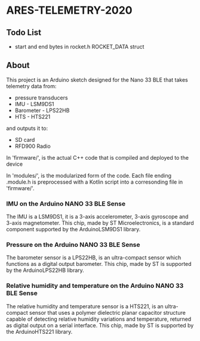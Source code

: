 # ARES-TELEMETRY-2020

## Todo List
* start and end bytes in rocket.h ROCKET_DATA struct


## About
This project is an Arduino sketch designed for the Nano 33 BLE that takes telemetry data from:
* pressure transducers
* IMU - LSM9DS1
* Barometer - LPS22HB
* HTS - HTS221

and outputs it to:
* SD card
* RFD900 Radio

In 'firmware/', is the actual C++ code that is compiled and deployed to the device

In 'modules/', is the modularized form of the code. Each file ending .module.h is preprocessed with a Kotlin script into
a corresonding file in 'firmware/'.

### IMU on the Arduino NANO 33 BLE Sense

The IMU is a LSM9DS1, it is a 3-axis accelerometer, 3-axis gyroscope and 3-axis magnetometer. This chip, made by ST Microelectronics, is a standard component supported by the ArduinoLSM9DS1 library.


### Pressure on the Arduino NANO 33 BLE Sense

The barometer sensor is a LPS22HB, is an ultra-compact sensor which functions as a digital output barometer. This chip, made by ST is supported by the ArduinoLPS22HB library.

### Relative humidity and temperature on the Arduino NANO 33 BLE Sense

The relative humidity and temperature sensor is a HTS221, is an ultra-compact sensor that uses a polymer dielectric planar capacitor structure capable of detecting relative humidity variations and temperature, returned as digital output on a serial interface. This chip, made by ST is supported by the ArduinoHTS221 library.



